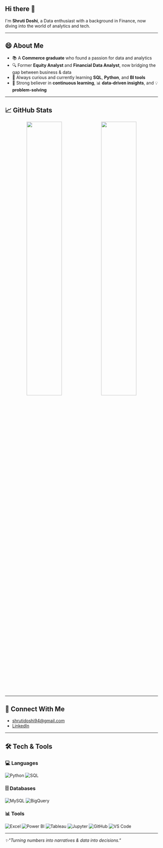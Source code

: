 ## Hi there 👋

I'm **Shruti Doshi**, a Data enthusiast with a background in Finance, now diving into the world of analytics and tech.

---

## 😄 About Me

- 📚 A **Commerce graduate** who found a passion for data and analytics  
- 🔍 Former **Equity Analyst** and **Financial Data Analyst**, now bridging the gap between business & data  
- 🧠 Always curious and currently learning **SQL**, **Python**, and **BI tools**  
- 🚀 Strong believer in **continuous learning**, 📊 **data-driven insights**, and 💡 **problem-solving**

---

## 📈 GitHub Stats

<p align="center">
  <img src="https://github-readme-stats.vercel.app/api?username=shrutidoshi94&show_icons=true&theme=radical" width="48%">
  <img src="https://github-readme-streak-stats.herokuapp.com/?user=shrutidoshi94&theme=radical" width="48%">
</p>

---

## 💼 Connect With Me

- [shrutidoshi94@gmail.com](mailto:shruti.doshi@email.com)
- [LinkedIn](https://www.linkedin.com/in/shrutidoshi94)

---

## 🛠️ Tech & Tools

### 💻 Languages  
![Python](https://img.shields.io/badge/-Python-3776AB?style=flat&logo=python&logoColor=white)
![SQL](https://img.shields.io/badge/-SQL-4479A1?style=flat&logo=postgresql&logoColor=white)

### 🗄️ Databases  
![MySQL](https://img.shields.io/badge/-MySQL-4479A1?style=flat&logo=mysql&logoColor=white)
![BigQuery](https://img.shields.io/badge/-BigQuery-4285F4?style=flat&logo=googlecloud&logoColor=white)

### 📊 Tools  
![Excel](https://img.shields.io/badge/-Excel-217346?style=flat&logo=microsoft-excel&logoColor=white)
![Power BI](https://img.shields.io/badge/-Power%20BI-F2C811?style=flat&logo=powerbi&logoColor=black)
![Tableau](https://img.shields.io/badge/-Tableau-E97627?style=flat&logo=tableau&logoColor=white)
![Jupyter](https://img.shields.io/badge/-Jupyter-F37626?style=flat&logo=jupyter&logoColor=white)
![GitHub](https://img.shields.io/badge/-GitHub-181717?style=flat&logo=github)
![VS Code](https://img.shields.io/badge/-VS%20Code-007ACC?style=flat&logo=visual-studio-code)

---

_✨"Turning numbers into narratives & data into decisions."_  
